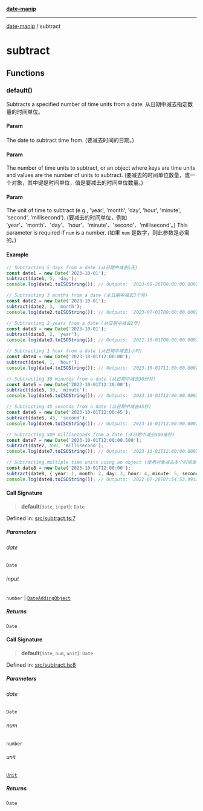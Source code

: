 [**date-manip**](index.md)

***

[date-manip](modules.md) / subtract

# subtract

## Functions

### default()

Subtracts a specified number of time units from a date.
从日期中减去指定数量的时间单位。

#### Param

The date to subtract time from. (要减去时间的日期。)

#### Param

The number of time units to subtract,
or an object where keys are time units and values are the number of units to subtract.
(要减去的时间单位数量，或一个对象，其中键是时间单位，值是要减去的时间单位数量。)

#### Param

The unit of time to subtract (e.g., 'year', 'month', 'day', 'hour', 'minute', 'second', 'millisecond').
(要减去的时间单位，例如 'year'、'month'、'day'、'hour'、'minute'、'second'、'millisecond'。)
             This parameter is required if `num` is a number. (如果 `num` 是数字，则此参数是必需的。)

#### Example

```ts
// Subtracting 5 days from a date (从日期中减去5天)
const date1 = new Date('2023-10-01');
subtract(date1, 5, 'day');
console.log(date1.toISOString()); // Outputs: '2023-09-26T00:00:00.000Z' (输出: '2023-09-26T00:00:00.000Z')

// Subtracting 3 months from a date (从日期中减去3个月)
const date2 = new Date('2023-10-01');
subtract(date2, 3, 'month');
console.log(date2.toISOString()); // Outputs: '2023-07-01T00:00:00.000Z' (输出: '2023-07-01T00:00:00.000Z')

// Subtracting 2 years from a date (从日期中减去2年)
const date3 = new Date('2023-10-01');
subtract(date3, 2, 'year');
console.log(date3.toISOString()); // Outputs: '2021-10-01T00:00:00.000Z' (输出: '2021-10-01T00:00:00.000Z')

// Subtracting 1 hour from a date (从日期中减去1小时)
const date4 = new Date('2023-10-01T12:00:00');
subtract(date4, 1, 'hour');
console.log(date4.toISOString()); // Outputs: '2023-10-01T11:00:00.000Z' (输出: '2023-10-01T11:00:00.000Z')

// Subtracting 30 minutes from a date (从日期中减去30分钟)
const date5 = new Date('2023-10-01T12:30:00');
subtract(date5, 30, 'minute');
console.log(date5.toISOString()); // Outputs: '2023-10-01T12:00:00.000Z' (输出: '2023-10-01T12:00:00.000Z')

// Subtracting 45 seconds from a date (从日期中减去45秒)
const date6 = new Date('2023-10-01T12:00:45');
subtract(date6, 45, 'second');
console.log(date6.toISOString()); // Outputs: '2023-10-01T12:00:00.000Z' (输出: '2023-10-01T12:00:00.000Z')

// Subtracting 500 milliseconds from a date (从日期中减去500毫秒)
const date7 = new Date('2023-10-01T12:00:00.500');
subtract(date7, 500, 'millisecond');
console.log(date7.toISOString()); // Outputs: '2023-10-01T12:00:00.000Z' (输出: '2023-10-01T12:00:00.000Z')

// Subtracting multiple time units using an object (使用对象减去多个时间单位)
const date8 = new Date('2023-10-01T12:00:00');
subtract(date8, { year: 1, month: 2, day: 3, hour: 4, minute: 5, second: 6, millisecond: 7 });
console.log(date8.toISOString()); // Outputs: '2022-07-28T07:54:53.993Z' (输出: '2022-07-28T07:54:53.993Z')
```

#### Call Signature

> **default**(`date`, `input`): `Date`

Defined in: [src/subtract.ts:7](https://github.com/fengxinming/date-manip/blob/672f1dce8f57973c145b734bdf778535cf1bb983/src/subtract.ts#L7)

##### Parameters

###### date

`Date`

###### input

`number` | [`DateAddingObject`](types.md#dateaddingobject)

##### Returns

`Date`

#### Call Signature

> **default**(`date`, `num`, `unit`): `Date`

Defined in: [src/subtract.ts:8](https://github.com/fengxinming/date-manip/blob/672f1dce8f57973c145b734bdf778535cf1bb983/src/subtract.ts#L8)

##### Parameters

###### date

`Date`

###### num

`number`

###### unit

[`Unit`](types.md#unit)

##### Returns

`Date`
